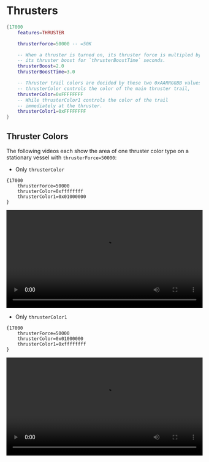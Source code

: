 # Thrusters
```lua
{17000
    features=THRUSTER

    thrusterForce=50000 -- =50K

    -- When a thruster is turned on, its thruster force is multipled by
    -- its thruster boost for `thrusterBoostTime` seconds.
    thrusterBoost=2.0
    thrusterBoostTime=3.0

    -- Thruster trail colors are decided by these two 0xAARRGGBB values.
    -- thrusterColor controls the color of the main thruster trail,
    thrusterColor=0xFFFFFFFF
    -- While thrusterColor1 controls the color of the trail
    -- immediately at the thruster.
    thrusterColor1=0xFFFFFFFF
}
```
## Thruster Colors
The following videos each show the area of one thruster color type on a stationary vessel with `thrusterForce=50000`:
 - Only `thrusterColor`
```
{17000
    thrusterForce=50000
    thrusterColor=0xffffffff
    thrusterColor1=0x01000000
}
```
<video height=256 controls>
  <source src="diagrams/thruster_color_only_-.mp4" type="video/mp4">
  Your browser does not support the video tag.
</video>

 - Only `thrusterColor1`
```
{17000
    thrusterForce=50000
    thrusterColor=0x01000000
    thrusterColor1=0xffffffff
}
```
<video height=256 controls>
  <source src="diagrams/thruster_color_only_1.mp4" type="video/mp4">
  Your browser does not support the video tag.
</video>